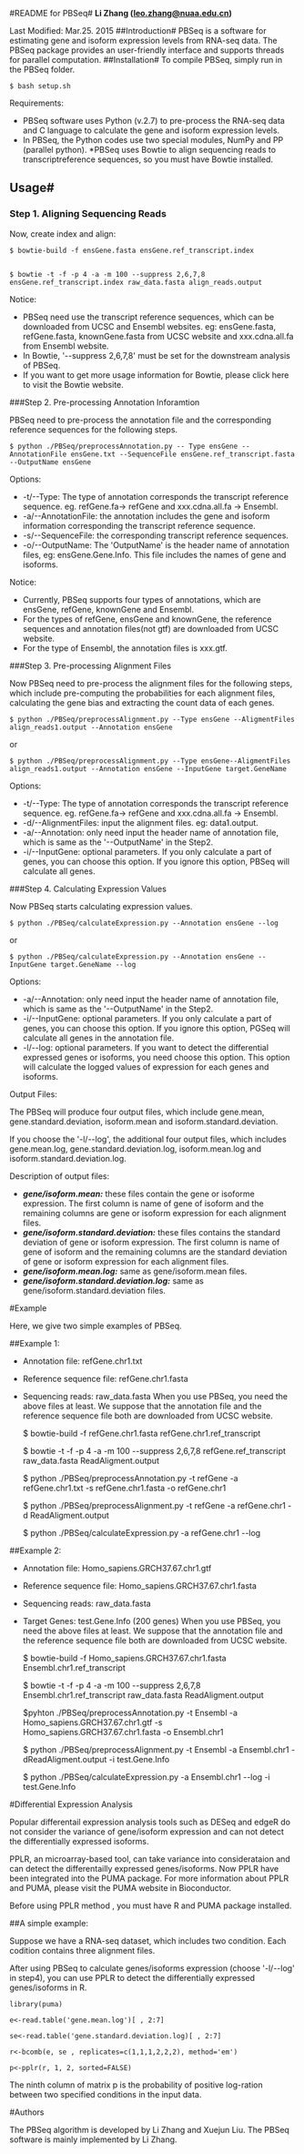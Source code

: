 #README for PBSeq#
**Li Zhang (leo.zhang@nuaa.edu.cn)**

Last Modified: Mar.25. 2015
##Introduction#
PBSeq is a software for estimating gene and isoform expression levels from RNA-seq data. The PBSeq package provides an user-friendly interface and supports threads for parallel computation.
##Installation#
To compile PBSeq, simply run in the PBSeq folder.

	$ bash setup.sh

Requirements:

* PBSeq software uses Python (v.2.7) to pre-process the RNA-seq data and C language to calculate the gene and isoform expression levels.
* In PBSeq, the Python codes use two special modules, NumPy and PP (parallel python).
*PBSeq uses Bowtie to align sequencing reads to transcriptreference sequences, so you must have Bowtie installed.

## Usage#

### Step 1. Aligning Sequencing Reads

Now, create index and align:

	
	$ bowtie-build -f ensGene.fasta ensGene.ref_transcript.index
	
	
	$ bowtie -t -f -p 4 -a -m 100 --suppress 2,6,7,8 ensGene.ref_transcript.index raw_data.fasta align_reads.output
	

Notice:

* PBSeq need use the transcript reference sequences, which can be downloaded from UCSC and Ensembl websites. eg: ensGene.fasta, refGene.fasta, knownGene.fasta from UCSC website and xxx.cdna.all.fa from Ensembl website.
* In Bowtie, '--suppress 2,6,7,8' must be set for the downstream analysis of PBSeq.
* If you want to get more usage information for Bowtie, please click here to visit the Bowtie website.
 

###Step 2. Pre-processing Annotation Inforamtion

PBSeq need to pre-process the annotation file and the corresponding reference sequences for the following steps.

	$ python ./PBSeq/preprocessAnnotation.py -- Type ensGene --AnnotationFile ensGene.txt --SequenceFile ensGene.ref_transcript.fasta --OutputName ensGene

Options:

* -t/--Type: The type of annotation corresponds the transcript reference sequence. eg. refGene.fa-> refGene and xxx.cdna.all.fa -> Ensembl.
* -a/--AnnotationFile: the annotation includes the gene and isoform information corresponding the transcript reference sequence.
* -s/--SequenceFile: the corresponding transcript reference sequences.
* -o/--OutputName: The 'OutputName' is the header name of annotation files, eg: ensGene.Gene.Info. This file includes the names of gene and isoforms.

Notice:

* Currently, PBSeq supports four types of annotations, which are ensGene, refGene, knownGene and Ensembl.
* For the types of refGene, ensGene and knownGene, the reference sequences and annotation files(not gtf) are downloaded from UCSC website.
* For the type of Ensembl, the annotation files is xxx.gtf.
 

###Step 3. Pre-processing Alignment Files

Now PBSeq need to pre-process the alignment files for the following steps, which include pre-computing the probabilities for each alignment files, calculating the gene bias and extracting the count data of each genes.

	$ python ./PBSeq/preprocessAlignment.py --Type ensGene --AligmentFiles align_reads1.output --Annotation ensGene

or

	$ python ./PBSeq/preprocessAlignment.py --Type ensGene--AligmentFiles align_reads1.output --Annotation ensGene --InputGene target.GeneName

Options:

* -t/--Type: The type of annotation corresponds the transcript reference sequence. eg. refGene.fa-> refGene and xxx.cdna.all.fa -> Ensembl.
* -d/--AlignmentFiles: input the alignment files. eg: data1.output.
* -a/--Annotation: only need input the header name of annotation file, which is same as the '--OutputName' in the Step2.
* -i/--InputGene: optional parameters. If you only calculate a part of genes, you can choose this option. If you ignore this option, PBSeq will calculate all genes.
 

###Step 4. Calculating Expression Values

Now PBSeq starts calculating expression values.

	$ python ./PBSeq/calculateExpression.py --Annotation ensGene --log

or

	$ python ./PBSeq/calculateExpression.py --Annotation ensGene --InputGene target.GeneName --log

Options:

* -a/--Annotation: only need input the header name of annotation file, which is same as the '--OutputName' in the Step2.
* -i/--InputGene: optional parameters. If you only calculate a part of genes, you can choose this option. If you ignore this option, PGSeq will calculate all genes in the annotation file.
* -l/--log: optional parameters. If you want to detect the differential expressed genes or isoforms, you need choose this option. This option will calculate the logged values of expression for each genes and isoforms.

Output Files:

The PBSeq will produce four output files, which include gene.mean, gene.standard.deviation, isoform.mean and isoform.standard.deviation.

If you choose the '-l/--log', the additional four output files, which includes gene.mean.log, gene.standard.deviation.log, isoform.mean.log and isoform.standard.deviation.log.

Description of output files:

* ***gene/isoform.mean:*** these files contain the gene or isoforme expression. The first column is name of gene of isoform and the remaining columns are gene or isoform expression for each alignment files.
* ***gene/isoform.standard.deviation:*** these files contains the standard deviation of gene or isoform expression. The first column is name of gene of isoform and the remaining columns are the standard deviation of gene or isoform expression for each alignment files.
* ***gene/isoform.mean.log:*** same as gene/isoform.mean files.
* ***gene/isoform.standard.deviation.log:*** same as gene/isoform.standard.deviation files.
 

#Example

Here, we give two simple examples of PBSeq. 

##Example 1:

* Annotation file: refGene.chr1.txt
* Reference sequence file: refGene.chr1.fasta
* Sequencing reads: raw_data.fasta
When you use PBSeq, you need the above files at least. We suppose that the annotation file and the reference sequence file both are downloaded from UCSC website.

	$ bowtie-build -f refGene.chr1.fasta refGene.chr1.ref_transcript

	$ bowtie -t -f -p 4 -a -m 100 --suppress 2,6,7,8 refGene.ref_transcript raw_data.fasta ReadAligment.output

	$ python ./PBSeq/preprocessAnnotation.py -t refGene -a refGene.chr1.txt -s refGene.chr1.fasta -o refGene.chr1

	$ python ./PBSeq/preprocessAlignment.py -t refGene -a refGene.chr1 -d ReadAligment.output

	$ python ./PBSeq/calculateExpression.py -a refGene.chr1 --log

 

##Example 2:

* Annotation file: Homo_sapiens.GRCH37.67.chr1.gtf
* Reference sequence file: Homo_sapiens.GRCH37.67.chr1.fasta
* Sequencing reads: raw_data.fasta
* Target Genes: test.Gene.Info (200 genes)
When you use PBSeq, you need the above files at least. We suppose that the annotation file and the reference sequence file both are downloaded from UCSC website.
	

	$ bowtie-build -f Homo_sapiens.GRCH37.67.chr1.fasta Ensembl.chr1.ref_transcript
	

	$ bowtie -t -f -p 4 -a -m 100 --suppress 2,6,7,8 Ensembl.chr1.ref_transcript raw_data.fasta ReadAligment.output


	$pyhton ./PBSeq/preprocessAnnotation.py -t Ensembl -a Homo_sapiens.GRCH37.67.chr1.gtf -s Homo_sapiens.GRCH37.67.chr1.fasta -o Ensembl.chr1
	
	$ python ./PBSeq/preprocessAlignment.py -t Ensembl -a Ensembl.chr1 -dReadAligment.output -i test.Gene.Info
	
	$ python ./PBSeq/calculateExpression.py -a Ensembl.chr1 --log -i test.Gene.Info

#Differential Expression Analysis

Popular differentail expression analysis tools such as DESeq and edgeR do not consider the variance of gene/isoform expression and can not detect the differentially expressed isoforms.

PPLR, an microarray-based tool, can take variance into considerataion and can detect the differentailly expressed genes/isoforms. Now PPLR have been integrated into the PUMA package. For more information about PPLR and PUMA, please visit the PUMA website in Bioconductor.

Before using PPLR method , you must have R and PUMA package installed.

##A simple example:

Suppose we have a RNA-seq dataset, which includes two condition. Each codition contains three alignment files.

After using PBSeq to calculate genes/isoforms expression (choose '-l/--log' in step4), you can use PPLR to detect the differentially expressed genes/isoforms in R.

	library(puma)
	
	e<-read.table('gene.mean.log')[ , 2:7]
	
	se<-read.table('gene.standard.deviation.log)[ , 2:7]
	
	r<-bcomb(e, se , replicates=c(1,1,1,2,2,2), method='em')
	
	p<-pplr(r, 1, 2, sorted=FALSE)


The ninth column of matrix p is the probability of positive log-ration between two specified conditions in the input data.

 

#Authors

The PBSeq algorithm is developed by Li Zhang and Xuejun Liu. The PBSeq software is mainly implemented by Li Zhang.

 
